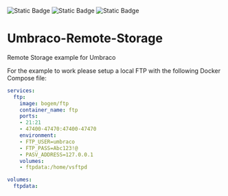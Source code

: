 ![Static Badge](https://img.shields.io/badge/Umbraco-214BAF?logo=Umbraco&labelColor=214BAF&color=000000)
![Static Badge](https://img.shields.io/badge/.Net-512BD4?logo=dotnet&labelColor=512BD4&color=000000)
![Static Badge](https://img.shields.io/badge/Docker-512BD4?logo=docker&labelColor=FFFFFF&color=000000)
# Umbraco-Remote-Storage
Remote Storage example for Umbraco

For the example to work please setup a local FTP with the following Docker Compose file:
```yaml
services:
  ftp:
    image: bogem/ftp
    container_name: ftp
    ports:
    - 21:21
    - 47400-47470:47400-47470
    environment:
    - FTP_USER=umbraco 
    - FTP_PASS=Abc123!@
    - PASV_ADDRESS=127.0.0.1
    volumes:
    - ftpdata:/home/vsftpd 

volumes:
  ftpdata:
```
